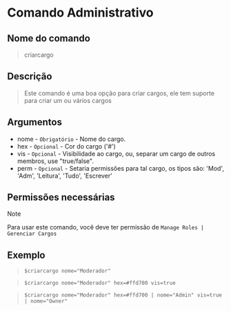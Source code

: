 # Comando Administrativo

## Nome do comando
> criarcargo

## Descrição
> Este comando é uma boa opção para criar cargos, ele tem suporte para criar um ou vários cargos

## Argumentos
- nome - `Obrigatório` - Nome do cargo.
- hex - `Opcional` - Cor do cargo ('#')
- vis - `Opcional` - Visibilidade ao cargo, ou, separar um cargo de outros membros, use "true/false".
- perm - `Opcional` - Setaria permissões para tal cargo, os tipos são: 'Mod', 'Adm', 'Leitura', 'Tudo', 'Escrever'

## Permissões necessárias
> [!NOTE]
> Para usar este comando, você deve ter permissão de `Manage Roles | Gerenciar Cargos`

## Exemplo
> `$criarcargo nome="Moderador"`

> `$criarcargo nome="Moderador" hex=#ffd700 vis=true`

> `$criarcargo nome="Moderador" hex=#ffd700 | nome="Admin" vis=true | nome="Owner"`